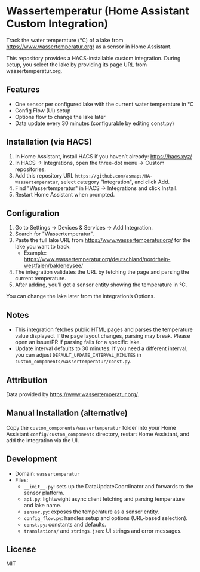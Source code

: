 # Wassertemperatur (Home Assistant Custom Integration)

Track the water temperature (°C) of a lake from https://www.wassertemperatur.org/ as a sensor in Home Assistant.

This repository provides a HACS-installable custom integration. During setup, you select the lake by providing its page URL from wassertemperatur.org.

## Features
- One sensor per configured lake with the current water temperature in °C
- Config Flow (UI) setup
- Options flow to change the lake later
- Data update every 30 minutes (configurable by editing const.py)

## Installation (via HACS)
1. In Home Assistant, install HACS if you haven’t already: https://hacs.xyz/
2. In HACS → Integrations, open the three-dot menu → Custom repositories.
3. Add this repository URL `https://github.com/asmaps/HA-Wassertemperatur`, select category "Integration", and click Add.
4. Find "Wassertemperatur" in HACS → Integrations and click Install.
5. Restart Home Assistant when prompted.

## Configuration
1. Go to Settings → Devices & Services → Add Integration.
2. Search for "Wassertemperatur".
3. Paste the full lake URL from https://www.wassertemperatur.org/ for the lake you want to track.
   - Example: https://www.wassertemperatur.org/deutschland/nordrhein-westfalen/baldeneysee/
4. The integration validates the URL by fetching the page and parsing the current temperature.
5. After adding, you’ll get a sensor entity showing the temperature in °C.

You can change the lake later from the integration’s Options.

## Notes
- This integration fetches public HTML pages and parses the temperature value displayed. If the page layout changes, parsing may break. Please open an issue/PR if parsing fails for a specific lake.
- Update interval defaults to 30 minutes. If you need a different interval, you can adjust `DEFAULT_UPDATE_INTERVAL_MINUTES` in `custom_components/wassertemperatur/const.py`.

## Attribution
Data provided by https://www.wassertemperatur.org/.

## Manual Installation (alternative)
Copy the `custom_components/wassertemperatur` folder into your Home Assistant `config/custom_components` directory, restart Home Assistant, and add the integration via the UI.

## Development
- Domain: `wassertemperatur`
- Files:
  - `__init__.py`: sets up the DataUpdateCoordinator and forwards to the sensor platform.
  - `api.py`: lightweight async client fetching and parsing temperature and lake name.
  - `sensor.py`: exposes the temperature as a sensor entity.
  - `config_flow.py`: handles setup and options (URL-based selection).
  - `const.py`: constants and defaults.
  - `translations/` and `strings.json`: UI strings and error messages.

## License
MIT
